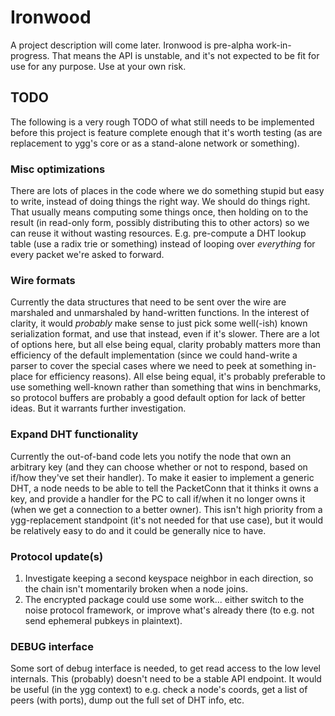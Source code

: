 # Ironwood

A project description will come later. Ironwood is pre-alpha work-in-progress. That means the API is unstable, and it's not expected to be fit for use for any purpose. Use at your own risk.

## TODO

The following is a very rough TODO of what still needs to be implemented before this project is feature complete enough that it's worth testing (as are replacement to ygg's core or as a stand-alone network or something).

### Misc optimizations

There are lots of places in the code where we do something stupid but easy to write, instead of doing things the right way.
We should do things right. That usually means computing some things once, then holding on to the result (in read-only form, possibly distributing this to other actors) so we can reuse it without wasting resources.
E.g. pre-compute a DHT lookup table (use a radix trie or something) instead of looping over *everything* for every packet we're asked to forward.

### Wire formats

Currently the data structures that need to be sent over the wire are marshaled and unmarshaled by hand-written functions.
In the interest of clarity, it would *probably* make sense to just pick some well(-ish) known serialization format, and use that instead, even if it's slower.
There are a lot of options here, but all else being equal, clarity probably matters more than efficiency of the default implementation (since we could hand-write a parser to cover the special cases where we need to peek at something in-place for efficiency reasons).
All else being equal, it's probably preferable to use something well-known rather than something that wins in benchmarks, so protocol buffers are probably a good default option for lack of better ideas.
But it warrants further investigation.

### Expand DHT functionality

Currently the out-of-band code lets you notify the node that own an arbitrary key (and they can choose whether or not to respond, based on if/how they've set their handler).
To make it easier to implement a generic DHT, a node needs to be able to tell the PacketConn that it thinks it owns a key, and provide a handler for the PC to call if/when it no longer owns it (when we get a connection to a better owner).
This isn't high priority from a ygg-replacement standpoint (it's not needed for that use case), but it would be relatively easy to do and it could be generally nice to have.

### Protocol update(s)

1. Investigate keeping a second keyspace neighbor in each direction, so the chain isn't momentarily broken when a node joins.
2. The encrypted package could use some work... either switch to the noise protocol framework, or improve what's already there (to e.g. not send ephemeral pubkeys in plaintext).

### DEBUG interface

Some sort of debug interface is needed, to get read access to the low level internals. This (probably) doesn't need to be a stable API endpoint. It would be useful (in the ygg context) to e.g. check a node's coords, get a list of peers (with ports), dump out the full set of DHT info, etc.

